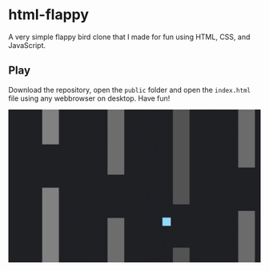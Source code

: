 # html-flappy
A very simple flappy bird clone that I made for fun using HTML, CSS, and JavaScript.

## Play
Download the repository, open the `public` folder and open the `index.html` file using any webbrowser on desktop. Have fun!

![](https://github.com/for-loop9/html-flappy/blob/master/shot.png?raw=true)
